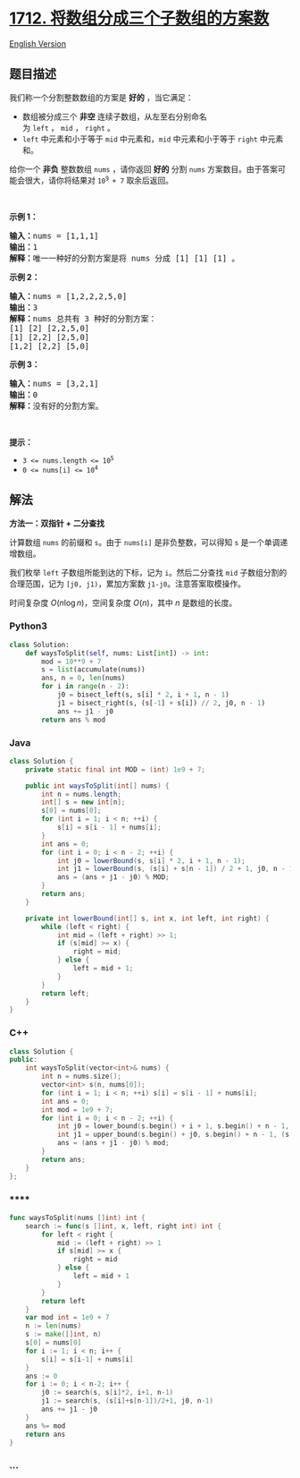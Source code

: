 # [1712. 将数组分成三个子数组的方案数](https://leetcode.cn/problems/ways-to-split-array-into-three-subarrays)

[English Version](/solution/1700-1799/1712.Ways%20to%20Split%20Array%20Into%20Three%20Subarrays/README_EN.md)

## 题目描述

<!-- 这里写题目描述 -->

<p>我们称一个分割整数数组的方案是 <strong>好的</strong> ，当它满足：</p>

<ul>
	<li>数组被分成三个 <strong>非空</strong> 连续子数组，从左至右分别命名为 <code>left</code> ， <code>mid</code> ， <code>right</code> 。</li>
	<li><code>left</code> 中元素和小于等于 <code>mid</code> 中元素和，<code>mid</code> 中元素和小于等于 <code>right</code> 中元素和。</li>
</ul>

<p>给你一个 <strong>非负</strong> 整数数组 <code>nums</code> ，请你返回 <strong>好的</strong> 分割 <code>nums</code> 方案数目。由于答案可能会很大，请你将结果对 <code>10<sup>9 </sup>+ 7</code> 取余后返回。</p>

<p> </p>

<p><strong>示例 1：</strong></p>

<pre>
<b>输入：</b>nums = [1,1,1]
<b>输出：</b>1
<b>解释：</b>唯一一种好的分割方案是将 nums 分成 [1] [1] [1] 。</pre>

<p><strong>示例 2：</strong></p>

<pre>
<b>输入：</b>nums = [1,2,2,2,5,0]
<b>输出：</b>3
<b>解释：</b>nums 总共有 3 种好的分割方案：
[1] [2] [2,2,5,0]
[1] [2,2] [2,5,0]
[1,2] [2,2] [5,0]
</pre>

<p><strong>示例 3：</strong></p>

<pre>
<b>输入：</b>nums = [3,2,1]
<b>输出：</b>0
<b>解释：</b>没有好的分割方案。</pre>

<p> </p>

<p><strong>提示：</strong></p>

<ul>
	<li><code>3 <= nums.length <= 10<sup>5</sup></code></li>
	<li><code>0 <= nums[i] <= 10<sup>4</sup></code></li>
</ul>

## 解法

<!-- 这里可写通用的实现逻辑 -->

**方法一：双指针 + 二分查找**

计算数组 `nums` 的前缀和 `s`。由于 `nums[i]` 是非负整数，可以得知 `s` 是一个单调递增数组。

我们枚举 `left` 子数组所能到达的下标，记为 `i`。然后二分查找 `mid` 子数组分割的合理范围，记为 `[j0, j1)`，累加方案数 `j1-j0`。注意答案取模操作。

时间复杂度 $O(n\log n)$，空间复杂度 $O(n)$，其中 $n$ 是数组的长度。

<!-- tabs:start -->

### **Python3**

<!-- 这里可写当前语言的特殊实现逻辑 -->

```python
class Solution:
    def waysToSplit(self, nums: List[int]) -> int:
        mod = 10**9 + 7
        s = list(accumulate(nums))
        ans, n = 0, len(nums)
        for i in range(n - 2):
            j0 = bisect_left(s, s[i] * 2, i + 1, n - 1)
            j1 = bisect_right(s, (s[-1] + s[i]) // 2, j0, n - 1)
            ans += j1 - j0
        return ans % mod
```

### **Java**

<!-- 这里可写当前语言的特殊实现逻辑 -->

```java
class Solution {
    private static final int MOD = (int) 1e9 + 7;

    public int waysToSplit(int[] nums) {
        int n = nums.length;
        int[] s = new int[n];
        s[0] = nums[0];
        for (int i = 1; i < n; ++i) {
            s[i] = s[i - 1] + nums[i];
        }
        int ans = 0;
        for (int i = 0; i < n - 2; ++i) {
            int j0 = lowerBound(s, s[i] * 2, i + 1, n - 1);
            int j1 = lowerBound(s, (s[i] + s[n - 1]) / 2 + 1, j0, n - 1);
            ans = (ans + j1 - j0) % MOD;
        }
        return ans;
    }

    private int lowerBound(int[] s, int x, int left, int right) {
        while (left < right) {
            int mid = (left + right) >> 1;
            if (s[mid] >= x) {
                right = mid;
            } else {
                left = mid + 1;
            }
        }
        return left;
    }
}
```

### **C++**

```cpp
class Solution {
public:
    int waysToSplit(vector<int>& nums) {
        int n = nums.size();
        vector<int> s(n, nums[0]);
        for (int i = 1; i < n; ++i) s[i] = s[i - 1] + nums[i];
        int ans = 0;
        int mod = 1e9 + 7;
        for (int i = 0; i < n - 2; ++i) {
            int j0 = lower_bound(s.begin() + i + 1, s.begin() + n - 1, s[i] * 2) - s.begin();
            int j1 = upper_bound(s.begin() + j0, s.begin() + n - 1, (s[i] + s[n - 1]) / 2) - s.begin();
            ans = (ans + j1 - j0) % mod;
        }
        return ans;
    }
};
```

### \*\*\*\*

```go
func waysToSplit(nums []int) int {
	search := func(s []int, x, left, right int) int {
		for left < right {
			mid := (left + right) >> 1
			if s[mid] >= x {
				right = mid
			} else {
				left = mid + 1
			}
		}
		return left
	}
	var mod int = 1e9 + 7
	n := len(nums)
	s := make([]int, n)
	s[0] = nums[0]
	for i := 1; i < n; i++ {
		s[i] = s[i-1] + nums[i]
	}
	ans := 0
	for i := 0; i < n-2; i++ {
		j0 := search(s, s[i]*2, i+1, n-1)
		j1 := search(s, (s[i]+s[n-1])/2+1, j0, n-1)
		ans += j1 - j0
	}
	ans %= mod
	return ans
}
```

### **...**

```

```

<!-- tabs:end -->
